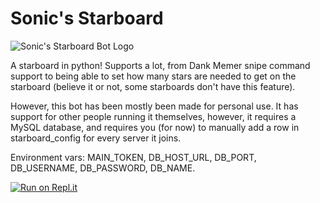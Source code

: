 # Sonic's Starboard

![Sonic's Starboard Bot Logo](https://cdn.discordapp.com/avatars/700857077672706120/4c9a04b10f199039dd8975736d705888.png?size=256)

A starboard in python! Supports a lot, from Dank Memer snipe command support to being able to set how many stars are needed to get on the starboard (believe it or not, some starboards don't have this feature).

However, this bot has been mostly been made for personal use. It has support for other people running it themselves, however, it requires a MySQL database, and requires you (for now) to manually add a row in starboard_config for every server it joins.

Environment vars: MAIN_TOKEN, DB_HOST_URL, DB_PORT, DB_USERNAME, DB_PASSWORD, DB_NAME.

[![Run on Repl.it](https://repl.it/badge/github/Sonic4999/SonicsStarboard)](https://repl.it/github/Sonic4999/SonicsStarboard)
